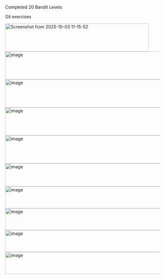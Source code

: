 Completed 20 Bandit Levels

Git exercises

<img width="468" height="91" alt="Screenshot from 2025-10-03 11-15-52" src="https://github.com/user-attachments/assets/368898c2-fd6e-4ec9-92ab-b7b09a911989" />
<img width="521" height="91" alt="image" src="https://github.com/user-attachments/assets/6fbf1eeb-e840-42a6-96a3-33450cc07085" />
<img width="594" height="91" alt="image" src="https://github.com/user-attachments/assets/b3d5aa90-28a9-4c66-9517-a26b73e90c12" />
<img width="532" height="91" alt="image" src="https://github.com/user-attachments/assets/000c691c-2ab2-4e54-be97-4a1613d31dc1" />
<img width="532" height="91" alt="image" src="https://github.com/user-attachments/assets/14a97c90-8a9c-4865-b49e-14866f006dd2" />
<img width="506" height="75" alt="image" src="https://github.com/user-attachments/assets/3b3e145f-b607-4dee-8190-25135a592268" />
<img width="531" height="71" alt="image" src="https://github.com/user-attachments/assets/61a13549-5037-44a0-a10b-c0cbe03e5115" />
<img width="589" height="71" alt="image" src="https://github.com/user-attachments/assets/b9fabd2c-5ed6-441f-8690-5592825cfa25" />
<img width="527" height="71" alt="image" src="https://github.com/user-attachments/assets/1c06a15e-59e6-4e30-b706-892900d86153" />
<img width="613" height="71" alt="image" src="https://github.com/user-attachments/assets/aaf51c99-e15b-402d-a4d9-259107aedc3e" />
